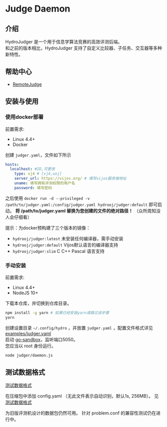 # Judge Daemon

## 介绍
HydroJudger 是一个用于信息学算法竞赛的高效评测后端。  
和之前的版本相比，HydroJudger 支持了自定义比较器、子任务、交互器等多种新特性。  


## 帮助中心

- [RemoteJudge](./RemoteJudge.md)

## 安装与使用

### 使用docker部署

前置需求:

- Linux 4.4+
- Docker

创建 `judger.yaml`，文件如下所示

```yaml
hosts:
  localhost: #ID,可更改
    type: vj4 # [vj4,uoj]
    server_url: https://vijos.org/ # 填写vijos服务端地址
    uname: 填写拥有评测权限的用户名
    password: 填写密码
```

之后使用 `docker run -d --privileged -v /path/to/judger.yaml:/config/judger.yaml hydrooj/judger:default` 即可启动。
**将 /path/to/judger.yaml 替换为您创建的文件的绝对路径！** （众所周知没人会仔细看）  

提示：为docker预构建了三个版本的镜像：

- `hydrooj/judger:latest` 未安装任何编译器，需手动安装
- `hydrooj/judger:default` Vijos默认语言的编译器支持
- `hydrooj/judger:slim` C C++ Pascal 语言支持

### 手动安装

前置需求:

- Linux 4.4+
- NodeJS 10+

下载本仓库，并切换到仓库目录。

```sh
npm install -g yarn # 如果已经安装yarn请跳过该步骤
yarn
```

创建设置目录 `~/.config/hydro` ，并放置 `judger.yaml` ，配置文件格式详见 [examples/judger.yaml](../../examples/judger.yaml)  
启动 [go-sandbox](https://github.com/criyle/go-judge)，监听端口5050。  
您应当以 root 身份运行。  

```sh
node judger/daemon.js
```

## 测试数据格式

[测试数据格式](./Testdata.md)

在压缩包中添加 config.yaml （无此文件表示自动识别，默认1s, 256MB）。
见 [测试数据格式](../../examples/testdata.yaml)

为旧版评测机设计的数据包仍然可用。
针对 problem.conf 的兼容性测试仍在进行中。
